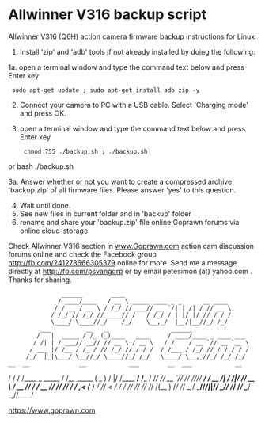# Allwinner V316 backup script

Allwinner V316 (Q6H) action camera firmware backup instructions for Linux:

1. install 'zip' and 'adb' tools if not already installed by doing the following:

1a. open a terminal window and type the command text below and press Enter key

     sudo apt-get update ; sudo apt-get install adb zip -y

2. Connect your camera to PC with a USB cable. Select 'Charging mode' and press OK.

3. open a terminal window and type the command text below and press Enter key

        chmod 755 ./backup.sh ; ./backup.sh

or      bash ./backup.sh

3a. Answer whether or not you want to create a compressed archive 'backup.zip'
    of all firmware files. Please answer 'yes' to this question.

4. Wait until done.
5. See new files in current folder and in 'backup' folder
6. rename and share your 'backup.zip' file online Goprawn forums via online cloud-storage

Check Allwinner V316 section in www.Goprawn.com action cam discussion forums online
and check the Facebook group http://fb.com/241278666305379 online for more.
Send me a message directly at http://fb.com/psvangorp or by email
petesimon (at) yahoo.com . Thanks for sharing.

                   ______        ____                                      
                  / ____/____   / __ \ _____ ____ _ _      __ ____         
                 / / __ / __ \ / /_/ // ___// __ `/| | /| / // __ \        
                / /_/ // /_/ // ____// /   / /_/ / | |/ |/ // / / /        
                \____/ \____//_/    /_/    \__,_/  |__/|__//_/ /_/         
             ___          __   _                  ______                   
            /   |  _____ / /_ (_)____   ____     / ____/____ _ ____ ___    
           / /| | / ___// __// // __ \ / __ \   / /    / __ `// __ `__ \   
          / ___ |/ /__ / /_ / // /_/ // / / /  / /___ / /_/ // / / / / /   
         /_/  |_|\___/ \__//_/ \____//_/ /_/   \____/ \__,_//_/ /_/ /_/    
    __  __              __            ___        __  ___            __     
   / / / /____ _ _____ / /__ _____   ( _ )      /  |/  /____   ____/ /_____
  / /_/ // __ `// ___// //_// ___/  / __ \/|   / /|_/ // __ \ / __  // ___/
 / __  // /_/ // /__ / ,<  (__  )  / /_/  <   / /  / // /_/ // /_/ /(__  ) 
/_/ /_/ \__,_/ \___//_/|_|/____/   \____/\/  /_/  /_/ \____/ \__,_//____/  

https://www.goprawn.com
